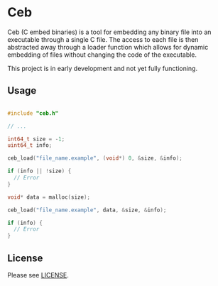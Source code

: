 # Ceb

Ceb (C embed binaries) is a tool for embedding any binary file into an executable through a single C file. The access to each file is then abstracted away through a loader function which allows for dynamic embedding of files without changing the code of the executable.

This project is in early development and not yet fully functioning.

## Usage

```C

#include "ceb.h"

// ...

int64_t size = -1;
uint64_t info;

ceb_load("file_name.example", (void*) 0, &size, &info);

if (info || !size) {
  // Error
}

void* data = malloc(size);

ceb_load("file_name.example", data, &size, &info);

if (info) {
  // Error
}

```

## License

Please see [LICENSE](/LICENSE).
